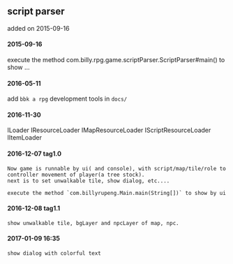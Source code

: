 ## script parser

added on 2015-09-16 

#### 2015-09-16

execute the method com.billy.rpg.game.scriptParser.ScriptParser#main() 
to show ...




#### 2016-05-11 
add `bbk a rpg` development tools in `docs/`


#### 2016-11-30
ILoader 
    IResourceLoader  IMapResourceLoader IScriptResourceLoader 
    IItemLoader

#### 2016-12-07 tag1.0
    Now game is runnable by ui( and console), with script/map/tile/role to controller movement of player(a tree stock).
    next is to set unwalkable tile, show dialog, etc....
    
    execute the method `com.billyrupeng.Main.main(String[])` to show by ui
    

#### 2016-12-08 tag1.1
    show unwalkable tile, bgLayer and npcLayer of map, npc.
    
    
     
#### 2017-01-09 16:35
    show dialog with colorful text
    


